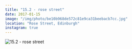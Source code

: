 ```yaml
---
title: "15.2 - rose street"
date: 2017-01-15
image: "/img/photo/be10b968de572c81e9ca31beebacb7cc.jpg"
location: "Rose Street, Edinburgh"
instagram: true
---
```


![15.2 - rose street](/img/photo/be10b968de572c81e9ca31beebacb7cc.jpg)
